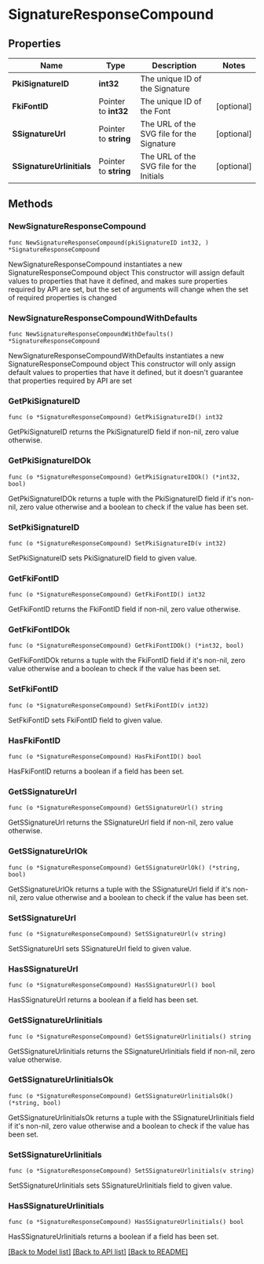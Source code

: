 # SignatureResponseCompound

## Properties

Name | Type | Description | Notes
------------ | ------------- | ------------- | -------------
**PkiSignatureID** | **int32** | The unique ID of the Signature | 
**FkiFontID** | Pointer to **int32** | The unique ID of the Font | [optional] 
**SSignatureUrl** | Pointer to **string** | The URL of the SVG file for the Signature | [optional] 
**SSignatureUrlinitials** | Pointer to **string** | The URL of the SVG file for the Initials | [optional] 

## Methods

### NewSignatureResponseCompound

`func NewSignatureResponseCompound(pkiSignatureID int32, ) *SignatureResponseCompound`

NewSignatureResponseCompound instantiates a new SignatureResponseCompound object
This constructor will assign default values to properties that have it defined,
and makes sure properties required by API are set, but the set of arguments
will change when the set of required properties is changed

### NewSignatureResponseCompoundWithDefaults

`func NewSignatureResponseCompoundWithDefaults() *SignatureResponseCompound`

NewSignatureResponseCompoundWithDefaults instantiates a new SignatureResponseCompound object
This constructor will only assign default values to properties that have it defined,
but it doesn't guarantee that properties required by API are set

### GetPkiSignatureID

`func (o *SignatureResponseCompound) GetPkiSignatureID() int32`

GetPkiSignatureID returns the PkiSignatureID field if non-nil, zero value otherwise.

### GetPkiSignatureIDOk

`func (o *SignatureResponseCompound) GetPkiSignatureIDOk() (*int32, bool)`

GetPkiSignatureIDOk returns a tuple with the PkiSignatureID field if it's non-nil, zero value otherwise
and a boolean to check if the value has been set.

### SetPkiSignatureID

`func (o *SignatureResponseCompound) SetPkiSignatureID(v int32)`

SetPkiSignatureID sets PkiSignatureID field to given value.


### GetFkiFontID

`func (o *SignatureResponseCompound) GetFkiFontID() int32`

GetFkiFontID returns the FkiFontID field if non-nil, zero value otherwise.

### GetFkiFontIDOk

`func (o *SignatureResponseCompound) GetFkiFontIDOk() (*int32, bool)`

GetFkiFontIDOk returns a tuple with the FkiFontID field if it's non-nil, zero value otherwise
and a boolean to check if the value has been set.

### SetFkiFontID

`func (o *SignatureResponseCompound) SetFkiFontID(v int32)`

SetFkiFontID sets FkiFontID field to given value.

### HasFkiFontID

`func (o *SignatureResponseCompound) HasFkiFontID() bool`

HasFkiFontID returns a boolean if a field has been set.

### GetSSignatureUrl

`func (o *SignatureResponseCompound) GetSSignatureUrl() string`

GetSSignatureUrl returns the SSignatureUrl field if non-nil, zero value otherwise.

### GetSSignatureUrlOk

`func (o *SignatureResponseCompound) GetSSignatureUrlOk() (*string, bool)`

GetSSignatureUrlOk returns a tuple with the SSignatureUrl field if it's non-nil, zero value otherwise
and a boolean to check if the value has been set.

### SetSSignatureUrl

`func (o *SignatureResponseCompound) SetSSignatureUrl(v string)`

SetSSignatureUrl sets SSignatureUrl field to given value.

### HasSSignatureUrl

`func (o *SignatureResponseCompound) HasSSignatureUrl() bool`

HasSSignatureUrl returns a boolean if a field has been set.

### GetSSignatureUrlinitials

`func (o *SignatureResponseCompound) GetSSignatureUrlinitials() string`

GetSSignatureUrlinitials returns the SSignatureUrlinitials field if non-nil, zero value otherwise.

### GetSSignatureUrlinitialsOk

`func (o *SignatureResponseCompound) GetSSignatureUrlinitialsOk() (*string, bool)`

GetSSignatureUrlinitialsOk returns a tuple with the SSignatureUrlinitials field if it's non-nil, zero value otherwise
and a boolean to check if the value has been set.

### SetSSignatureUrlinitials

`func (o *SignatureResponseCompound) SetSSignatureUrlinitials(v string)`

SetSSignatureUrlinitials sets SSignatureUrlinitials field to given value.

### HasSSignatureUrlinitials

`func (o *SignatureResponseCompound) HasSSignatureUrlinitials() bool`

HasSSignatureUrlinitials returns a boolean if a field has been set.


[[Back to Model list]](../README.md#documentation-for-models) [[Back to API list]](../README.md#documentation-for-api-endpoints) [[Back to README]](../README.md)


